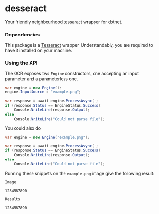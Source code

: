 # desseract
Your friendly neighbourhood tessaract wrapper for dotnet.

### Dependencies
This package is a [Tesseract](https://github.com/tesseract-ocr/tesseract) wrapper. Understandably, you are required to have it installed on your machine.

### Using the API
The OCR exposes two `Engine` constructors, one accepting an input parameter and a parameterless one.
```csharp
var engine = new Engine();
engine.InputSource = "example.png";

var response = await engine.ProcessAsync();
if (response.Status == EngineStatus.Success)
    Console.WriteLine(response.Output);
else
    Console.WriteLine("Could not parse file");
```

You could also do
```csharp
var engine = new Engine("example.png");

var response = await engine.ProcessAsync();
if (response.Status == EngineStatus.Success)
    Console.WriteLine(response.Output);
else
    Console.WriteLine("Could not parse file");
```

Running these snippets on the `example.png` image give the following result:
```text
Image

1234567890

Results

1234567890
```